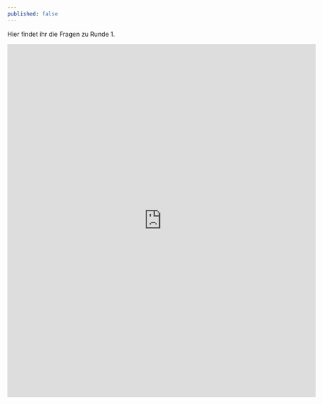 ```yaml
---
published: false
---
```

Hier findet ihr die Fragen zu Runde 1.

<iframe src="https://docs.google.com/forms/d/e/1FAIpQLScuOW7rPadtDGnPfkqESSaopIayB6rBiRayAoFU2kLmvY2G5Q/viewform?embedded=true" width="700" height="800" frameborder="0" marginheight="0" marginwidth="10"></iframe>